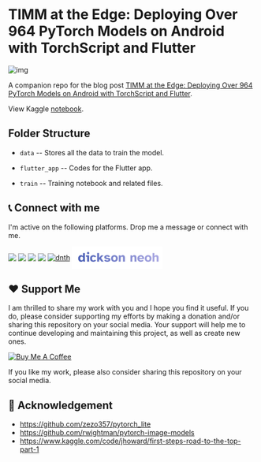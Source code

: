 # TIMM at the Edge: Deploying Over 964 PyTorch Models on Android with TorchScript and Flutter

![img](https://dicksonneoh.com/images/portfolio/timm_torchscript_flutter/post_image.png)

A companion repo for the blog post [TIMM at the Edge: Deploying Over 964 PyTorch Models on Android with TorchScript and Flutter](https://dicksonneoh.com/portfolio/timm_torchscript_flutter/).

View Kaggle [notebook](https://www.kaggle.com/code/dnth90/timm-at-the-edge).

## Folder Structure

* `data` -- Stores all the data to train the model.

* `flutter_app` -- Codes for the Flutter app.

* `train` -- Training notebook and related files.

## 📞 Connect with me
I'm active on the following platforms. Drop me a message or connect with me.
<p align="left">
      <a href="https://www.linkedin.com/in/dickson-neoh/" target="blank"><img align="center"
            src="https://img.shields.io/badge/LinkedIn-0077B5?style=for-the-badge&logo=linkedin&logoColor=white" /></a>
      <a href="https://twitter.com/dicksonneoh7" target="blank"><img align="center"
            src="https://img.shields.io/badge/Twitter-1DA1F2?style=for-the-badge&logo=twitter&logoColor=white" /></a>
      <a href="https://github.com/dnth" target="blank"><img align="center"
            src="https://img.shields.io/badge/GitHub-100000?style=for-the-badge&logo=github&logoColor=white" /></a>
      <a href="https://www.youtube.com/channel/UCJckpaGYra_p9ixmEDvYARA" target="blank"><img align="center"
            src="https://img.shields.io/badge/YouTube-FF0000?style=for-the-badge&logo=youtube&logoColor=white" /></a>
      <a href="mailto:dickson.neoh@gmail.com" target="blank"><img align="center"
            src="https://img.shields.io/badge/Gmail-D14836?style=for-the-badge&logo=gmail&logoColor=white"
            alt="dnth" /></a>
      <a href="https://dicksonneoh.com/" target="blank"><img align="center"
            src="https://raw.githubusercontent.com/dnth/dnth.github.io/main/static/images/site-navigation/logo_dn.png"
            alt="dnth" height="45" /></a>
        
</p>

## ❤️ Support Me
I am thrilled to share my work with you and I hope you find it useful. If you do, please consider supporting my efforts by making a donation and/or sharing this repository on your social media. Your support will help me to continue developing and maintaining this project, as well as create new ones.

<a href="https://www.buymeacoffee.com/dicksonneoh" target="_blank"><img src="https://cdn.buymeacoffee.com/buttons/v2/default-blue.png" alt="Buy Me A Coffee" style="height: 60px !important;width: 217px !important;" ></a>

If you like my work, please also consider sharing this repository on your social media.




## 🙏 Acknowledgement

+ https://github.com/zezo357/pytorch_lite
+ https://github.com/rwightman/pytorch-image-models
+ https://www.kaggle.com/code/jhoward/first-steps-road-to-the-top-part-1


